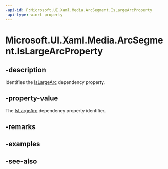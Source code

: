 ```yaml
---
-api-id: P:Microsoft.UI.Xaml.Media.ArcSegment.IsLargeArcProperty
-api-type: winrt property
---
```


<!-- Property syntax
public Windows.UI.Xaml.DependencyProperty IsLargeArcProperty { get; }
-->

# Microsoft.UI.Xaml.Media.ArcSegment.IsLargeArcProperty

## -description
Identifies the [IsLargeArc](arcsegment_islargearc.md) dependency property.

## -property-value
The [IsLargeArc](arcsegment_islargearc.md) dependency property identifier.

## -remarks

## -examples

## -see-also

